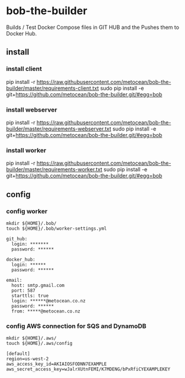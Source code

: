 # bob-the-builder
Builds / Test Docker Compose files in GIT HUB and the Pushes them to Docker Hub.

## install

### install client
pip install -r https://raw.githubusercontent.com/metocean/bob-the-builder/master/requirements-client.txt
sudo pip install -e git+https://github.com/metocean/bob-the-builder.git/#egg=bob

### install webserver
pip install -r https://raw.githubusercontent.com/metocean/bob-the-builder/master/requirements-webserver.txt
sudo pip install -e git+https://github.com/metocean/bob-the-builder.git/#egg=bob

### install worker
pip install -r https://raw.githubusercontent.com/metocean/bob-the-builder/master/requirements-worker.txt
sudo pip install -e git+https://github.com/metocean/bob-the-builder.git/#egg=bob

## config
### config worker
```
mkdir ${HOME}/.bob/
touch ${HOME}/.bob/worker-settings.yml
```
```
git_hub:
  login: *******
  password: ******

docker_hub:
  login: ******
  password: ******

email:
  host: smtp.gmail.com
  port: 587
  starttls: true
  login: ******@metocean.co.nz
  password: ******
  from: *****@metocean.co.nz
```

### config AWS connection for SQS and DynamoDB
```
mkdir ${HOME}/.aws/
touch ${HOME}/.aws/config
```
```
[default]
region=us-west-2
aws_access_key_id=AKIAIOSFODNN7EXAMPLE
aws_secret_access_key=wJalrXUtnFEMI/K7MDENG/bPxRfiCYEXAMPLEKEY
```
